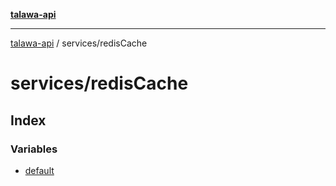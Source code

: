 [**talawa-api**](../../README.md)

***

[talawa-api](../../modules.md) / services/redisCache

# services/redisCache

## Index

### Variables

- [default](variables/default.md)
